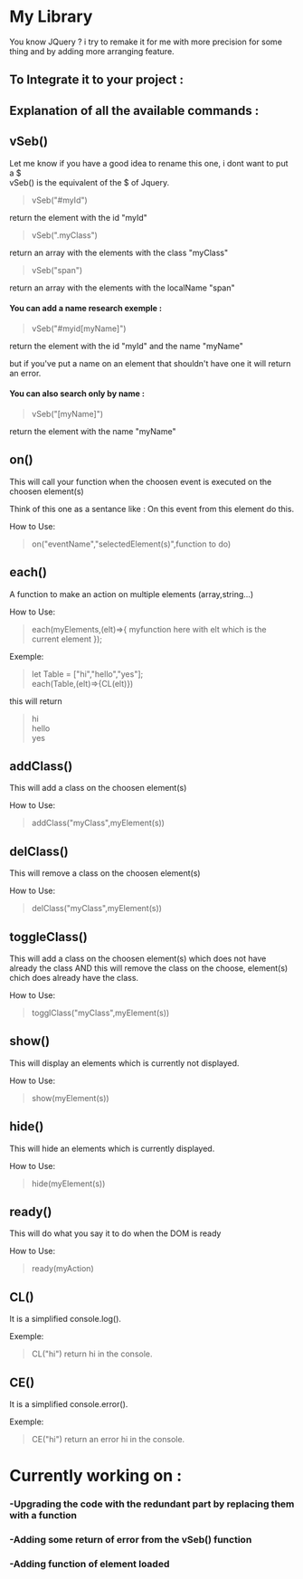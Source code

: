 # My Library
 You know JQuery ? i try to remake it for me with more precision for some thing and by adding more arranging feature.

## To Integrate it to your project :
<script src="https://devwebaupif.000webhostapp.com/Projets/MyLibrary/myLibrary.js"></script>

## Explanation of all the available commands :



## vSeb()
Let me know if you have a good idea to rename this one, i dont want to put a $  
vSeb() is the equivalent of the $ of Jquery.

> vSeb("#myId")

  return the element with the id "myId"

> vSeb(".myClass")

return an array with the elements with the class "myClass"

> vSeb("span")

return an array with the elements with the localName "span"

#### You can add a name research exemple :

> vSeb("#myid[myName]")  

return the element with the id "myId" and the name "myName"

but if you've put a name on an element that shouldn't have one it will return an error.

#### You can also search only by name :

> vSeb("[myName]")  

return the element with the name "myName"



## on()

This will call your function when the choosen event is executed on the choosen element(s)

Think of this one as a sentance like :
On this event from this element do this.

How to Use:
> on("eventName","selectedElement(s)",function to do)



## each()

A function to make an action on multiple elements (array,string...)

How to Use:
>each(myElements,(elt)=>{
  myfunction here with elt which is the current element
});

Exemple:
>let Table = ["hi","hello","yes"];  
each(Table,(elt)=>{CL(elt)})

this will return 
>hi  
hello  
yes



## addClass()

This will add a class on the choosen element(s)

How to Use:
> addClass("myClass",myElement(s))



## delClass()

This will remove a class on the choosen element(s)

How to Use:
> delClass("myClass",myElement(s))


## toggleClass()

This will add a class on the choosen element(s) which does not have already the class 
AND this will remove the class on the choose, element(s) chich does already have the class.

How to Use:
> togglClass("myClass",myElement(s))



## show()

This will display an elements which is currently not displayed.

How to Use:
> show(myElement(s))



## hide()

This will hide an elements which is currently displayed.

How to Use:
> hide(myElement(s))



## ready()

This will do what you say it to do when the DOM is ready

How to Use:
> ready(myAction)



## CL()

It is a simplified console.log().

Exemple:
> CL("hi")
return hi in the console.



## CE()

It is a simplified console.error().

Exemple:
> CE("hi")
return an error hi in the console.


# Currently working on :

### -Upgrading the code with the redundant part by replacing them with a function
### -Adding some return of error from the vSeb() function
### -Adding function of element loaded
